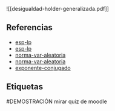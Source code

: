 ![[desigualdad-holder-generalizada.pdf]]

## Referencias
- [esp-lp](./esp-lp.md)
- [esp-lp](./esp-lp.md)
- [norma-var-aleatoria](./norma-var-aleatoria.md)
- [norma-var-aleatoria](./norma-var-aleatoria.md)
- [exponente-conjugado](./exponente-conjugado.md)

## Etiquetas
#DEMOSTRACIÓN mirar quiz de moodle

